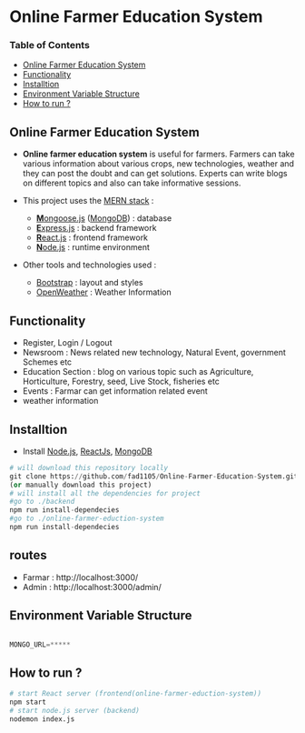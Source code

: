 # Online Farmer Education System

### Table of Contents
- [Online Farmer Education System](#online-farmer-education-system)
- [Functionality](#functionality)
- [Installtion](#installtion)
- [Environment Variable Structure](#environment-variable-structure)
- [How to run ?](#how-to-run-)

## Online Farmer Education System 

* **Online farmer education system** is useful for farmers. Farmers can take various information about various crops, new technologies, weather and they can post the doubt and can get solutions. Experts can write blogs on different topics and also can take informative sessions.

* This project uses the [MERN stack](https://www.mongodb.com/mern-stack) :
  * [**M**ongoose.js](http://www.mongoosejs.com) ([MongoDB](https://www.mongodb.com)) : database
  * [**E**xpress.js](http://expressjs.com) : backend framework
  * [**R**eact.js](https://reactjs.org/) : frontend framework
  * [**N**ode.js](https://nodejs.org) : runtime environment

* Other tools and technologies used :
  * [Bootstrap](http://www.getbootstrap.com) : layout and styles
  * [OpenWeather](https://openweathermap.org/guide) : Weather Information
 
## Functionality
  - Register, Login / Logout
  - Newsroom : News related new technology, Natural Event, government Schemes etc
  - Education Section : blog on various topic such as Agriculture, Horticulture, Forestry, seed, Live Stock, fisheries etc
  - Events : Farmar can get information related event 
  - weather information
  

## Installtion
- Install [Node.js](https://nodejs.org/en/), [ReactJs](https://reactjs.org/docs/getting-started.html), [MongoDB](https://www.mongodb.com/)
```python
# will download this repository locally
git clone https://github.com/fad1105/Online-Farmer-Education-System.git
(or manually download this project)
# will install all the dependencies for project
#go to ./backend
npm run install-dependecies
#go to ./online-farmer-eduction-system
npm run install-dependecies
```

## routes 
- Farmar : http://localhost:3000/
- Admin  : http://localhost:3000/admin/

## Environment Variable Structure
```python

MONGO_URL=*****

```

## How to run ?
```python
# start React server (frontend(online-farmer-eduction-system)) 
npm start
# start node.js server (backend)
nodemon index.js
```

<!-- ## Screenshots -->
<!-- - Screenshots are here :) -->
  <!-- ![Decoder](assets/screenshots/decoder.gif) -->
